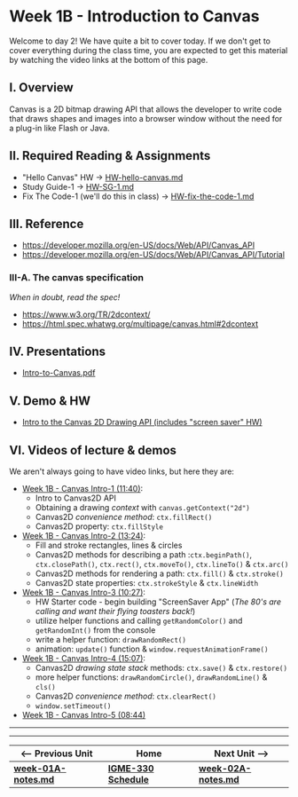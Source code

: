 # Week 1B - Introduction to Canvas

Welcome to day 2! We have quite a bit to cover today. If we don't get to cover everything during the class time, you are expected to get this material by watching the video links at the bottom of this page.

## I. Overview
Canvas is a 2D bitmap drawing API that allows the developer to write code that draws shapes and images into a browser window without the need for a plug-in like Flash or Java. 

## II. Required Reading & Assignments
* "Hello Canvas" HW -> [HW-hello-canvas.md](https://github.com/tonethar/IGME-330-Master/blob/master/notes/HW-hello-canvas.md)
* Study Guide-1 -> [HW-SG-1.md](https://github.com/tonethar/IGME-330-Master/blob/master/notes/HW-SG-1.md)
* Fix The Code-1 (we'll do this in class) -> [HW-fix-the-code-1.md](https://github.com/tonethar/IGME-330-Master/blob/master/notes/HW-fix-the-code-1.md)

## III. Reference
- https://developer.mozilla.org/en-US/docs/Web/API/Canvas_API
- https://developer.mozilla.org/en-US/docs/Web/API/Canvas_API/Tutorial

### III-A. The canvas specification
*When in doubt, read the spec!*
- https://www.w3.org/TR/2dcontext/
- https://html.spec.whatwg.org/multipage/canvas.html#2dcontext

## IV. Presentations
- [Intro-to-Canvas.pdf](https://github.com/tonethar/IGME-330-Master/blob/master/presentations/Intro-to-Canvas.pdf)

## V. Demo & HW
- [Intro to the Canvas 2D Drawing API (includes "screen saver" HW)](https://github.com/tonethar/IGME-330-Master/blob/master/notes/canvas-1.md)

## VI. Videos of lecture & demos

We aren't always going to have video links, but here they are:

- [Week 1B - Canvas Intro-1 (11:40)](https://video.rit.edu/Watch/w7CXx43H):
  - Intro to Canvas2D API
  - Obtaining a drawing *context* with `canvas.getContext("2d")`
  - Canvas2D *convenience method*: `ctx.fillRect()`
  - Canvas2D property: `ctx.fillStyle`
- [Week 1B - Canvas Intro-2 (13:24)](https://video.rit.edu/Watch/Bs62Kqo5):
  - Fill and stroke rectangles, lines & circles
  - Canvas2D methods for describing a path :`ctx.beginPath()`, `ctx.closePath()`, `ctx.rect()`, `ctx.moveTo()`, `ctx.lineTo()` & `ctx.arc()`
  - Canvas2D methods for rendering a path: `ctx.fill()` & `ctx.stroke()`
  - Canvas2D state properties: `ctx.strokeStyle` & `ctx.lineWidth`
- [Week 1B - Canvas Intro-3 (10:27)](https://video.rit.edu/Watch/j3P6BkYe):
  - HW Starter code - begin building "ScreenSaver App" (*The 80's are calling and want their flying toasters back!*)
  - utilize helper functions and calling `getRandomColor()` and `getRandomInt()` from the console
  - write a helper function: `drawRandomRect()`
  - animation: `update()` function & `window.requestAnimationFrame()`
- [Week 1B - Canvas Intro-4 (15:07)](https://video.rit.edu/Watch/d9ZMi3o7):
  - Canvas2D *drawing state stack* methods: `ctx.save()` & `ctx.restore()`
  - more helper functions: `drawRandomCircle()`, `drawRandomLine()` & `cls()`
  - Canvas2D *convenience method*: `ctx.clearRect()`
  - `window.setTimeout()`
- [Week 1B - Canvas Intro-5 (08:44)](https://video.rit.edu/Watch/Ri9y7H3L)

<hr><hr>

| <-- Previous Unit | Home | Next Unit -->
| --- | --- | --- 
| [**week-01A-notes.md**](week-01A-notes.md)     |  [**IGME-330 Schedule**](../schedule.md) | [**week-02A-notes.md**](week-02A-notes.md)
